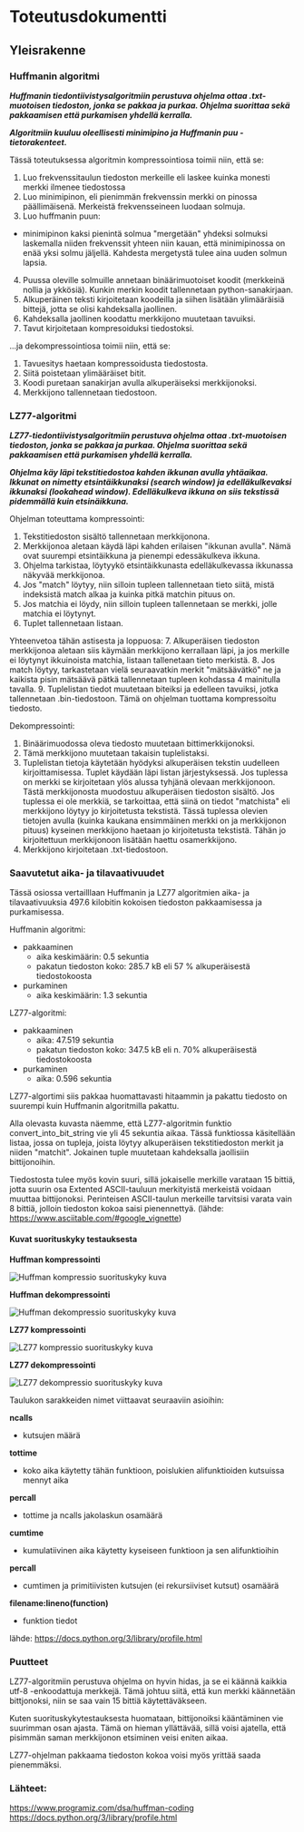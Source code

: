 # Toteutusdokumentti

## Yleisrakenne

### Huffmanin algoritmi

***Huffmanin tiedontiivistysalgoritmiin perustuva ohjelma ottaa .txt-muotoisen tiedoston, jonka se pakkaa ja purkaa. Ohjelma suorittaa sekä pakkaamisen että purkamisen yhdellä kerralla.***

***Algoritmiin kuuluu oleellisesti minimipino ja Huffmanin puu -tietorakenteet.***

Tässä toteutuksessa algoritmin kompressointiosa toimii niin, että se:
1. Luo frekvenssitaulun tiedoston merkeille eli laskee kuinka monesti merkki ilmenee tiedostossa
2. Luo minimipinon, eli pienimmän frekvenssin merkki on pinossa päällimäisenä. Merkeistä frekvensseineen luodaan solmuja.
3. Luo huffmanin puun:
  - minimipinon kaksi pienintä solmua "mergetään" yhdeksi solmuksi laskemalla niiden frekvenssit yhteen niin kauan, että minimipinossa on enää yksi solmu jäljellä. Kahdesta mergetystä tulee aina uuden solmun lapsia.
4. Puussa oleville solmuille annetaan binäärimuotoiset koodit (merkkeinä nollia ja ykkösiä). Kunkin merkin koodit tallennetaan python-sanakirjaan.
5. Alkuperäinen teksti kirjoitetaan koodeilla ja siihen lisätään ylimääräisiä bittejä, jotta se olisi kahdeksalla jaollinen.
6. Kahdeksalla jaollinen koodattu merkkijono muutetaan tavuiksi.
7. Tavut kirjoitetaan kompresoiduksi tiedostoksi.

...ja dekompressointiosa toimii niin, että se:
1. Tavuesitys haetaan kompressoidusta tiedostosta.
2. Siitä poistetaan ylimääräiset bitit.
3. Koodi puretaan sanakirjan avulla alkuperäiseksi merkkijonoksi.
4. Merkkijono tallennetaan tiedostoon.



### LZ77-algoritmi

***LZ77-tiedontiivistysalgoritmiin perustuva ohjelma ottaa .txt-muotoisen tiedoston, jonka se pakkaa ja purkaa. Ohjelma suorittaa sekä pakkaamisen että purkamisen yhdellä kerralla.***

***Ohjelma käy läpi tekstitiedostoa kahden ikkunan avulla yhtäaikaa. Ikkunat on nimetty etsintäikkunaksi (search window) ja edelläkulkevaksi ikkunaksi (lookahead window). Edelläkulkeva ikkuna on siis tekstissä pidemmällä kuin etsinäikkuna.***

Ohjelman toteuttama kompressointi:
1. Tekstitiedoston sisältö tallennetaan merkkijonona.
2. Merkkijonoa aletaan käydä läpi kahden erilaisen "ikkunan avulla". Nämä ovat suurempi etsintäikkuna ja pienempi edessäkulkeva ikkuna.
3. Ohjelma tarkistaa, löytyykö etsintäikkunasta edelläkulkevassa ikkunassa näkyvää merkkijonoa. 
4. Jos "match" löytyy, niin silloin tupleen tallennetaan tieto siitä, mistä indeksistä match alkaa ja kuinka pitkä matchin pituus on.
5. Jos matchia ei löydy, niin silloin tupleen tallennetaan se merkki, jolle matchia ei löytynyt.
6. Tuplet tallennetaan listaan.

Yhteenvetoa tähän astisesta ja loppuosa:
7. Alkuperäisen tiedoston merkkijonoa aletaan siis käymään merkkijono kerrallaan läpi, ja jos merkille ei löytynyt ikkuinoista matchia, listaan tallenetaan tieto merkistä.
8. Jos match löytyy, tarkastetaan vielä seuraavatkin merkit "mätsäävätkö" ne ja kaikista pisin mätsäävä pätkä tallennetaan tupleen kohdassa 4 mainitulla tavalla. 
9. Tuplelistan tiedot muutetaan biteiksi ja edelleen tavuiksi, jotka tallennetaan .bin-tiedostoon. Tämä on ohjelman tuottama kompressoitu tiedosto.

Dekompressointi:
1. Binäärimuodossa oleva tiedosto muutetaan bittimerkkijonoksi.
2. Tämä merkkijono muutetaan takaisin tuplelistaksi.
3. Tuplelistan tietoja käytetään hyödyksi alkuperäisen tekstin uudelleen kirjoittamisessa. Tuplet käydään läpi listan järjestyksessä. Jos tuplessa on merkki se kirjoitetaan ylös alussa tyhjänä olevaan merkkijonoon. Tästä merkkijonosta muodostuu alkuperäisen tiedoston sisältö. Jos tuplessa ei ole merkkiä, se tarkoittaa, että siinä on tiedot "matchista" eli merkkijono löytyy jo kirjoitetusta tekstistä. Tässä tuplessa olevien tietojen avulla (kuinka kaukana ensimmäinen merkki on ja merkkijonon pituus) kyseinen merkkijono haetaan jo kirjoitetusta tekstistä. Tähän jo kirjoitettuun merkkijonoon lisätään haettu osamerkkijono.
4. Merkkijono kirjoitetaan .txt-tiedostoon.


### Saavutetut aika- ja tilavaativuudet

Tässä osiossa vertailllaan Huffmanin ja LZ77 algoritmien aika- ja tilavaativuuksia 497.6 kilobitin kokoisen tiedoston pakkaamisessa ja purkamisessa.

Huffmanin algoritmi:
- pakkaaminen
  - aika keskimäärin: 0.5 sekuntia
  - pakatun tiedoston koko: 285.7 kB eli 57 % alkuperäisestä tiedostokoosta
 - purkaminen
    - aika keskimäärin: 1.3 sekuntia
 
 LZ77-algoritmi:
 - pakkaaminen
    - aika: 47.519 sekuntia
    - pakatun tiedoston koko: 347.5 kB eli n. 70% alkuperäisestä tiedostokoosta
 - purkaminen
    - aika: 0.596 sekuntia

LZ77-algortimi siis pakkaa huomattavasti hitaammin ja pakattu tiedosto on suurempi kuin Huffmanin algoritmilla pakattu.

Alla olevasta kuvasta näemme, että LZ77-algoritmin funktio convert_into_bit_string vie yli 45 sekuntia aikaa. Tässä funktiossa käsitellään listaa, jossa on tupleja, joista löytyy alkuperäisen tekstitiedoston merkit ja niiden "matchit". Jokainen tuple muutetaan kahdeksalla jaollisiin bittijonoihin.

Tiedostosta tulee myös kovin suuri, sillä jokaiselle merkille varataan 15 bittiä, jotta suurin osa Extented ASCII-tauluun merkityistä merkeistä voidaan muuttaa bittijonoksi. Perinteisen ASCII-taulun merkeille tarvitsisi varata vain 8 bittiä, jolloin tiedoston kokoa saisi pienennettyä. 
(lähde: https://www.asciitable.com/#google_vignette)

#### Kuvat suorituskyky testauksesta

**Huffman kompressointi**

![Huffman kompressio suorituskyky kuva](https://github.com/susannakinnunen/tiralabra-tiedontiivistys-algoritmit/blob/main/dokumentaatio/kuvat/vol%202%20huffman%20compress%202023-03-02%2015-23-40.png)

**Huffman dekompressointi**

![Huffman dekompressio suorituskyky kuva](https://github.com/susannakinnunen/tiralabra-tiedontiivistys-algoritmit/blob/main/dokumentaatio/kuvat/vol%202%20huffman%20decompress%202023-03-02%2015-26-12.png)

**LZ77 kompressointi**

![LZ77 kompressio suorituskyky kuva](https://github.com/susannakinnunen/tiralabra-tiedontiivistys-algoritmit/blob/main/dokumentaatio/kuvat/lz77%20compression%202023-02-25%2014-27-47.png)

**LZ77 dekompressointi**

![LZ77 dekompressio suorituskyky kuva](https://github.com/susannakinnunen/tiralabra-tiedontiivistys-algoritmit/blob/main/dokumentaatio/kuvat/lz77%202023-02-25%2014-33-11.png)


Taulukon sarakkeiden nimet viittaavat seuraaviin asioihin:

**ncalls**
- kutsujen määrä

**tottime**
- koko aika käytetty tähän funktioon, poislukien alifunktioiden kutsuissa mennyt aika

**percall**
- tottime ja ncalls jakolaskun osamäärä

**cumtime**
- kumulatiivinen aika käytetty kyseiseen funktioon ja sen alifunktioihin

**percall**
- cumtimen ja primitiivisten kutsujen (ei rekursiiviset kutsut) osamäärä

**filename:lineno(function)**
- funktion tiedot

lähde: https://docs.python.org/3/library/profile.html

### Puutteet
LZ77-algoritmiin perustuva ohjelma on hyvin hidas, ja se ei käännä kaikkia utf-8 -enkoodattuja merkkejä. Tämä johtuu siitä, että kun merkki käännetään bittjonoksi, niin se saa vain 15 bittiä käytettäväkseen. 

Kuten suorituskykytestauksesta huomataan, bittijonoiksi kääntäminen vie suurimman osan ajasta. Tämä on hieman yllättävää, sillä voisi ajatella, että pisimmän saman merkkijonon etsiminen veisi eniten aikaa. 

LZ77-ohjelman pakkaama tiedoston kokoa voisi myös yrittää saada pienemmäksi.


### Lähteet:
https://www.programiz.com/dsa/huffman-coding
https://docs.python.org/3/library/profile.html
